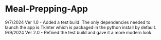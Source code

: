 # Meal-Prepping-App

9/7/2024 Ver 1.0 - Added a test build. The only dependencies needed to launch the app is Tkinter which is packaged in the python install by default.
9/9/2024 Ver 2.0 - Refined the test build and gave it a more modern look.
